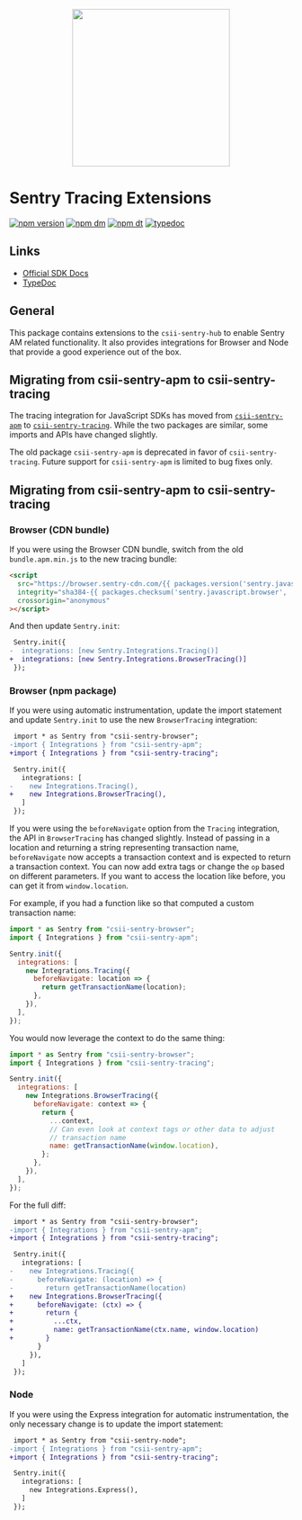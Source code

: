 <p align="center">
  <a href="https://sentry.io" target="_blank" align="center">
    <img src="https://sentry-brand.storage.googleapis.com/sentry-logo-black.png" width="280">
  </a>
  <br />
</p>

# Sentry Tracing Extensions

[![npm version](https://img.shields.io/npm/v/csii-sentry-tracing.svg)](https://www.npmjs.com/package/csii-sentry-tracing)
[![npm dm](https://img.shields.io/npm/dm/csii-sentry-tracing.svg)](https://www.npmjs.com/package/csii-sentry-tracing)
[![npm dt](https://img.shields.io/npm/dt/csii-sentry-tracing.svg)](https://www.npmjs.com/package/csii-sentry-tracing)
[![typedoc](https://img.shields.io/badge/docs-typedoc-blue.svg)](http://getsentry.github.io/sentry-javascript/)

## Links

- [Official SDK Docs](https://docs.sentry.io/quickstart/)
- [TypeDoc](http://getsentry.github.io/sentry-javascript/)

## General

This package contains extensions to the `csii-sentry-hub` to enable Sentry AM related functionality. It also provides integrations for Browser and Node that provide a good experience out of the box.

## Migrating from csii-sentry-apm to csii-sentry-tracing

The tracing integration for JavaScript SDKs has moved from
[`csii-sentry-apm`](https://www.npmjs.com/package/csii-sentry-apm) to
[`csii-sentry-tracing`](https://www.npmjs.com/package/csii-sentry-tracing). While the
two packages are similar, some imports and APIs have changed slightly.

The old package `csii-sentry-apm` is deprecated in favor of `csii-sentry-tracing`.
Future support for `csii-sentry-apm` is limited to bug fixes only.

## Migrating from csii-sentry-apm to csii-sentry-tracing

### Browser (CDN bundle)

If you were using the Browser CDN bundle, switch from the old
`bundle.apm.min.js` to the new tracing bundle:

```html
<script
  src="https://browser.sentry-cdn.com/{{ packages.version('sentry.javascript.browser') }}/bundle.tracing.min.js"
  integrity="sha384-{{ packages.checksum('sentry.javascript.browser', 'bundle.tracing.min.js', 'sha384-base64') }}"
  crossorigin="anonymous"
></script>
```

And then update `Sentry.init`:

```diff
 Sentry.init({
-  integrations: [new Sentry.Integrations.Tracing()]
+  integrations: [new Sentry.Integrations.BrowserTracing()]
 });
```

### Browser (npm package)

If you were using automatic instrumentation, update the import statement and
update `Sentry.init` to use the new `BrowserTracing` integration:

```diff
 import * as Sentry from "csii-sentry-browser";
-import { Integrations } from "csii-sentry-apm";
+import { Integrations } from "csii-sentry-tracing";

 Sentry.init({
   integrations: [
-    new Integrations.Tracing(),
+    new Integrations.BrowserTracing(),
   ]
 });
```

If you were using the `beforeNavigate` option from the `Tracing` integration,
the API in `BrowserTracing` has changed slightly. Instead of passing in a
location and returning a string representing transaction name, `beforeNavigate`
now accepts a transaction context and is expected to return a transaction
context. You can now add extra tags or change the `op` based on different
parameters. If you want to access the location like before, you can get it from
`window.location`.

For example, if you had a function like so that computed a custom transaction
name:

```javascript
import * as Sentry from "csii-sentry-browser";
import { Integrations } from "csii-sentry-apm";

Sentry.init({
  integrations: [
    new Integrations.Tracing({
      beforeNavigate: location => {
        return getTransactionName(location);
      },
    }),
  ],
});
```

You would now leverage the context to do the same thing:

```javascript
import * as Sentry from "csii-sentry-browser";
import { Integrations } from "csii-sentry-tracing";

Sentry.init({
  integrations: [
    new Integrations.BrowserTracing({
      beforeNavigate: context => {
        return {
          ...context,
          // Can even look at context tags or other data to adjust
          // transaction name
          name: getTransactionName(window.location),
        };
      },
    }),
  ],
});
```

For the full diff:

```diff
 import * as Sentry from "csii-sentry-browser";
-import { Integrations } from "csii-sentry-apm";
+import { Integrations } from "csii-sentry-tracing";

 Sentry.init({
   integrations: [
-    new Integrations.Tracing({
-      beforeNavigate: (location) => {
-        return getTransactionName(location)
+    new Integrations.BrowserTracing({
+      beforeNavigate: (ctx) => {
+        return {
+          ...ctx,
+          name: getTransactionName(ctx.name, window.location)
+        }
       }
     }),
   ]
 });
```

### Node

If you were using the Express integration for automatic instrumentation, the
only necessary change is to update the import statement:

```diff
 import * as Sentry from "csii-sentry-node";
-import { Integrations } from "csii-sentry-apm";
+import { Integrations } from "csii-sentry-tracing";

 Sentry.init({
   integrations: [
     new Integrations.Express(),
   ]
 });
```
